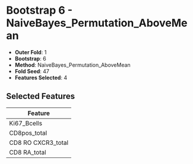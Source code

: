 # Bootstrap 6 - NaiveBayes_Permutation_AboveMean

- **Outer Fold**: 1
- **Bootstrap**: 6
- **Method**: NaiveBayes_Permutation_AboveMean
- **Fold Seed**: 47
- **Features Selected**: 4

## Selected Features

| Feature |
|---------|
| Ki67_Bcells |
| CD8pos_total |
| CD8 RO CXCR3_total |
| CD8 RA_total |
